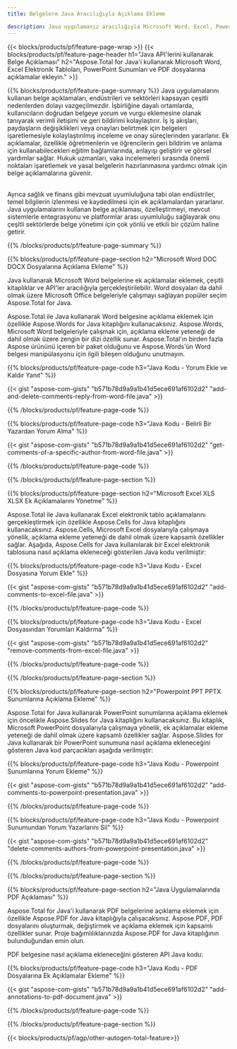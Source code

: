 ```yaml
---
title: Belgelere Java Aracılığıyla Açıklama Ekleme 

description: Java uygulamanız aracılığıyla Microsoft Word, Excel, PowerPoint Sunumlarına ve PDF dosyalarına açıklamalar ekleyin. Açıklamaları kolaylıkla temizleyin.
---
```


{{< blocks/products/pf/feature-page-wrap >}}
{{< blocks/products/pf/feature-page-header h1="Java API'lerini kullanarak Belge Açıklaması" h2="Aspose.Total for Java'i kullanarak Microsoft Word, Excel Elektronik Tabloları, PowerPoint Sunumları ve PDF dosyalarına açıklamalar ekleyin." >}}

{{% blocks/products/pf/feature-page-summary %}}
Java uygulamalarını kullanan belge açıklamaları, endüstrileri ve sektörleri kapsayan çeşitli nedenlerden dolayı vazgeçilmezdir. İşbirliğine dayalı ortamlarda, kullanıcıların doğrudan belgeye yorum ve vurgu eklemesine olanak tanıyarak verimli iletişimi ve geri bildirimi kolaylaştırır. İş iş akışları, paydaşların değişiklikleri veya onayları belirtmek için belgeleri işaretlemesiyle kolaylaştırılmış inceleme ve onay süreçlerinden yararlanır. Ek açıklamalar, özellikle öğretmenlerin ve öğrencilerin geri bildirim ve anlama için kullanabilecekleri eğitim bağlamlarında, anlayışı geliştirir ve görsel yardımlar sağlar. Hukuk uzmanları, vaka incelemeleri sırasında önemli noktaları işaretlemek ve yasal belgelerin hazırlanmasına yardımcı olmak için belge açıklamalarına güvenir. <br /><br />

Ayrıca sağlık ve finans gibi mevzuat uyumluluğuna tabi olan endüstriler, temel bilgilerin izlenmesi ve kaydedilmesi için ek açıklamalardan yararlanır. Java uygulamalarını kullanan belge açıklaması, özelleştirmeyi, mevcut sistemlerle entegrasyonu ve platformlar arası uyumluluğu sağlayarak onu çeşitli sektörlerde belge yönetimi için çok yönlü ve etkili bir çözüm haline getirir.

{{% /blocks/products/pf/feature-page-summary  %}}

{{% blocks/products/pf/feature-page-section  h2="Microsoft Word DOC DOCX Dosyalarına Açıklama Ekleme" %}}

Java kullanarak Microsoft Word belgelerine ek açıklamalar eklemek, çeşitli kitaplıklar ve API'ler aracılığıyla gerçekleştirilebilir. Word dosyaları da dahil olmak üzere Microsoft Office belgeleriyle çalışmayı sağlayan popüler seçim Aspose.Total for Java.   <br />

Aspose.Total ile Java kullanarak Word belgesine açıklama eklemek için özellikle Aspose.Words for Java kitaplığını kullanacaksınız. Aspose.Words, Microsoft Word belgeleriyle çalışmak için, açıklama ekleme yeteneği de dahil olmak üzere zengin bir dizi özellik sunar. Aspose.Total'ın birden fazla Aspose ürününü içeren bir paket olduğunu ve Aspose.Words'ün Word belgesi manipülasyonu için ilgili bileşen olduğunu unutmayın.<br />

{{% blocks/products/pf/feature-page-code h3="Java Kodu - Yorum Ekle ve Kaldır Yanıt" %}}

{{< gist "aspose-com-gists" "b571b78d9a9a1b41d5ece691af6102d2" "add-and-delete-comments-reply-from-word-file.java" >}}

{{% /blocks/products/pf/feature-page-code  %}}

{{% blocks/products/pf/feature-page-code h3="Java Kodu - Belirli Bir Yazardan Yorum Alma" %}}

{{< gist "aspose-com-gists" "b571b78d9a9a1b41d5ece691af6102d2" "get-comments-of-a-specific-author-from-word-file.java" >}}

{{% /blocks/products/pf/feature-page-code  %}}

{{% /blocks/products/pf/feature-page-section %}}

{{% blocks/products/pf/feature-page-section  h2="Microsoft Excel XLS XLSX Ek Açıklamalarını Yönetme" %}}

Aspose.Total ile Java kullanarak Excel elektronik tablo açıklamalarını gerçekleştirmek için özellikle Aspose.Cells for Java kitaplığını kullanacaksınız. Aspose.Cells, Microsoft Excel dosyalarıyla çalışmaya yönelik, açıklama ekleme yeteneği de dahil olmak üzere kapsamlı özellikler sağlar. Aşağıda, Aspose.Cells for Java kullanılarak bir Excel elektronik tablosuna nasıl açıklama ekleneceği gösterilen Java kodu verilmiştir:<br />

{{% blocks/products/pf/feature-page-code h3="Java Kodu - Excel Dosyasına Yorum Ekle" %}}

{{< gist "aspose-com-gists" "b571b78d9a9a1b41d5ece691af6102d2" "add-comments-to-excel-file.java" >}}

{{% /blocks/products/pf/feature-page-code  %}}

{{% blocks/products/pf/feature-page-code h3="Java Kodu - Excel Dosyasından Yorumları Kaldırma" %}}

{{< gist "aspose-com-gists" "b571b78d9a9a1b41d5ece691af6102d2" "remove-comments-from-excel-file.java" >}}

{{% /blocks/products/pf/feature-page-code  %}}

{{% /blocks/products/pf/feature-page-section %}}

{{% blocks/products/pf/feature-page-section  h2="Powerpoint PPT PPTX Sunumlarına Açıklama Ekleme" %}}

Aspose.Total for Java kullanarak PowerPoint sunumlarına açıklama eklemek için öncelikle Aspose.Slides for Java kitaplığını kullanacaksınız. Bu kitaplık, Microsoft PowerPoint dosyalarıyla çalışmaya yönelik, ek açıklamalar ekleme yeteneği de dahil olmak üzere kapsamlı özellikler sağlar. Aspose.Slides for Java kullanarak bir PowerPoint sunumuna nasıl açıklama ekleneceğini gösteren Java kod parçacıkları aşağıda verilmiştir:<br />

{{% blocks/products/pf/feature-page-code h3="Java Kodu - Powerpoint Sunumlarına Yorum Ekleme" %}}

{{< gist "aspose-com-gists" "b571b78d9a9a1b41d5ece691af6102d2" "add-comments-to-powerpoint-presentation.java" >}}

{{% /blocks/products/pf/feature-page-code  %}}

{{% blocks/products/pf/feature-page-code h3="Java Kodu - Powerpoint Sunumundan Yorum Yazarlarını Sil" %}}

{{< gist "aspose-com-gists" "b571b78d9a9a1b41d5ece691af6102d2" "delete-comments-authors-from-powerpoint-presentation.java" >}}

{{% /blocks/products/pf/feature-page-code  %}}

{{% /blocks/products/pf/feature-page-section %}}

{{% blocks/products/pf/feature-page-section  h2="Java Uygulamalarında PDF Açıklaması" %}}

Aspose.Total for Java'i kullanarak PDF belgelerine açıklama eklemek için özellikle Aspose.PDF for Java kitaplığıyla çalışacaksınız. Aspose.PDF, PDF dosyalarını oluşturmak, değiştirmek ve açıklama eklemek için kapsamlı özellikler sunar. Proje bağımlılıklarınızda Aspose.PDF for Java kitaplığının bulunduğundan emin olun. 

PDF belgesine nasıl açıklama ekleneceğini gösteren API Java kodu:<br />

{{% blocks/products/pf/feature-page-code h3="Java Kodu - PDF Dosyalarına Ek Açıklamalar Ekleme" %}}

{{< gist "aspose-com-gists" "b571b78d9a9a1b41d5ece691af6102d2" "add-annotations-to-pdf-document.java" >}}

{{% /blocks/products/pf/feature-page-code  %}}

{{% /blocks/products/pf/feature-page-section %}}

{{< blocks/products/pf/agp/other-autogen-total-feature>}}